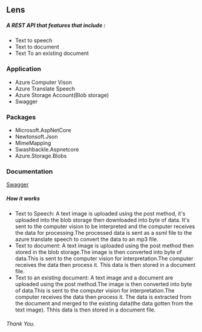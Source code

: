 ## Lens
##### A REST API that features that include :
- Text to speech
- Text to document
- Text To an existing document

### Application
- Azure Computer Vison
- Azure Translate Speech
- Azure Storage Account(Blob storage)
- Swagger

### Packages
- Microsoft.AspNetCore
- Newtonsoft.Json
- MimeMapping
- Swashbackle.Aspnetcore
- Azure.Storage.Blobs

### Documentation
[Swagger](https://adelens.azurewebsites.net/index.html)

##### How it works
- Text to Speech: A text image is uploaded using the post method, it's uploaded into the blob storage then downloaded into byte of data. It's sent to the computer vision to be interpreted and the computer receives the data for processing.The processed data is sent as a ssml file to the azure translate speech to convert the data to an mp3 file.
- Text to document: A text image is uploaded using the post method then stored in the blob storage.The image is then converted into byte of data.This is sent to the computer vision for interpretation.The computer receives the data then process it. This data is then stored in a document file.
- Text to an existing document: A text image and a document are uploaded using the post method.The image is then converted into byte of data.This is sent to the computer vision for interpretation.The computer receives the data then process it. The data is extracted from the document and merged to the existing data(the data gotten from the text image). Thhis data is then stored in a document file.

###### Thank You.
